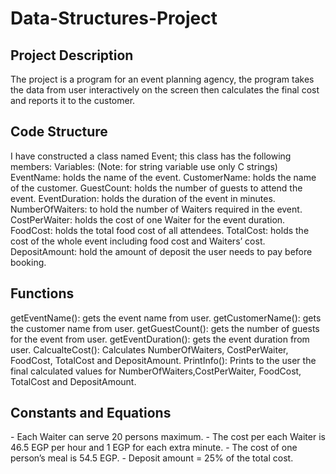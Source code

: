 <h1>Data-Structures-Project</h1>
  <h2>Project Description</h2>
    <p>The project is a program for an event planning agency, the program takes the 
       data from user interactively on the screen then calculates the final cost and reports it to the 
       customer.
    </p>
    <h2>Code Structure</h2>
      <p>I have constructed a class named Event; this class has the following members:
         Variables: (Note: for string variable use only C strings)
         EventName: holds the name of the event.
         CustomerName: holds the name of the customer.
         GuestCount: holds the number of guests to attend the event.
         EventDuration: holds the duration of the event in minutes.
         NumberOfWaiters: to hold the number of Waiters required in the event.
         CostPerWaiter: holds the cost of one Waiter for the event duration.
         FoodCost: holds the total food cost of all attendees.
         TotalCost: holds the cost of the whole event including food cost and Waiters’ cost.
         DepositAmount: hold the amount of deposit the user needs to pay before booking.
      </p>
    <h2>Functions</h2>
      <p>
        getEventName(): gets the event name from user.
        getCustomerName(): gets the customer name from user.
        getGuestCount(): gets the number of guests for the event from user. 
        getEventDuration(): gets the event duration from user.
        CalcualteCost(): Calculates NumberOfWaiters, CostPerWaiter, FoodCost, TotalCost and DepositAmount.
        PrintInfo(): Prints to the user the final calculated values for NumberOfWaiters,CostPerWaiter, FoodCost, TotalCost and DepositAmount.
      </p>
    <h2>Constants and Equations</h2>
      <p>
        - Each Waiter can serve 20 persons maximum.
        - The cost per each Waiter is 46.5 EGP per hour and 1 EGP for each extra minute.
        - The cost of one person’s meal is 54.5 EGP.
        - Deposit amount = 25% of the total cost.
      </p>
